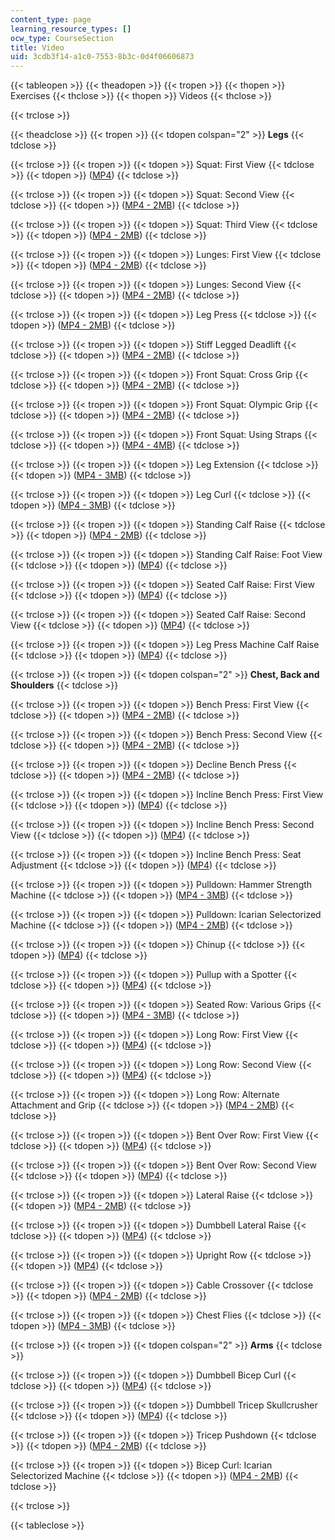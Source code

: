```yaml
---
content_type: page
learning_resource_types: []
ocw_type: CourseSection
title: Video
uid: 3cdb3f14-a1c0-7553-8b3c-0d4f06606873
---
```


{{< tableopen >}}
{{< theadopen >}}
{{< tropen >}}
{{< thopen >}}
Exercises
{{< thclose >}}
{{< thopen >}}
Videos
{{< thclose >}}

{{< trclose >}}

{{< theadclose >}}
{{< tropen >}}
{{< tdopen colspan="2" >}}
**Legs**
{{< tdclose >}}

{{< trclose >}}
{{< tropen >}}
{{< tdopen >}}
Squat: First View
{{< tdclose >}}
{{< tdopen >}}
([MP4](http://www.archive.org/download/MITPE.720S06/squat_first_view-220k.mp4))
{{< tdclose >}}

{{< trclose >}}
{{< tropen >}}
{{< tdopen >}}
Squat: Second View
{{< tdclose >}}
{{< tdopen >}}
([MP4 - 2MB](http://www.archive.org/download/MITPE.720S06/squat_second_view-220k.mp4))
{{< tdclose >}}

{{< trclose >}}
{{< tropen >}}
{{< tdopen >}}
Squat: Third View
{{< tdclose >}}
{{< tdopen >}}
([MP4 - 2MB](http://www.archive.org/download/MITPE.720S06/squat_third_view-220k.mp4))
{{< tdclose >}}

{{< trclose >}}
{{< tropen >}}
{{< tdopen >}}
Lunges: First View
{{< tdclose >}}
{{< tdopen >}}
([MP4 - 2MB](http://www.archive.org/download/MITPE.720S06/lunge_first_view-220k.mp4))
{{< tdclose >}}

{{< trclose >}}
{{< tropen >}}
{{< tdopen >}}
Lunges: Second View
{{< tdclose >}}
{{< tdopen >}}
([MP4 - 2MB](http://www.archive.org/download/MITPE.720S06/lunge_second_view-220k.mp4))
{{< tdclose >}}

{{< trclose >}}
{{< tropen >}}
{{< tdopen >}}
Leg Press
{{< tdclose >}}
{{< tdopen >}}
([MP4 - 2MB](http://www.archive.org/download/MITPE.720S06/leg_press-220k.mp4))
{{< tdclose >}}

{{< trclose >}}
{{< tropen >}}
{{< tdopen >}}
Stiff Legged Deadlift
{{< tdclose >}}
{{< tdopen >}}
([MP4 - 2MB](http://www.archive.org/download/MITPE.720S06/stiff_legged_deadlift-220k.mp4))
{{< tdclose >}}

{{< trclose >}}
{{< tropen >}}
{{< tdopen >}}
Front Squat: Cross Grip
{{< tdclose >}}
{{< tdopen >}}
([MP4 - 2MB](http://www.archive.org/download/MITPE.720S06/front_squat_cross_grip-220k.mp4))
{{< tdclose >}}

{{< trclose >}}
{{< tropen >}}
{{< tdopen >}}
Front Squat: Olympic Grip
{{< tdclose >}}
{{< tdopen >}}
([MP4 - 2MB](http://www.archive.org/download/MITPE.720S06/front_squat_olymipic_grip-220k.mp4))
{{< tdclose >}}

{{< trclose >}}
{{< tropen >}}
{{< tdopen >}}
Front Squat: Using Straps
{{< tdclose >}}
{{< tdopen >}}
([MP4 - 4MB](http://www.archive.org/download/MITPE.720S06/front_squat_using_straps-220k.mp4))
{{< tdclose >}}

{{< trclose >}}
{{< tropen >}}
{{< tdopen >}}
Leg Extension
{{< tdclose >}}
{{< tdopen >}}
([MP4 - 3MB](http://www.archive.org/download/MITPE.720S06/leg_extension-220k.mp4))
{{< tdclose >}}

{{< trclose >}}
{{< tropen >}}
{{< tdopen >}}
Leg Curl
{{< tdclose >}}
{{< tdopen >}}
([MP4 - 3MB](http://www.archive.org/download/MITPE.720S06/leg_curl-220k.mp4))
{{< tdclose >}}

{{< trclose >}}
{{< tropen >}}
{{< tdopen >}}
Standing Calf Raise
{{< tdclose >}}
{{< tdopen >}}
([MP4 - 2MB](http://www.archive.org/download/MITPE.720S06/standing_calf_raise-220k.mp4))
{{< tdclose >}}

{{< trclose >}}
{{< tropen >}}
{{< tdopen >}}
Standing Calf Raise: Foot View
{{< tdclose >}}
{{< tdopen >}}
([MP4](http://www.archive.org/download/MITPE.720S06/standing_calf_raise_foot_view-220k.mp4))
{{< tdclose >}}

{{< trclose >}}
{{< tropen >}}
{{< tdopen >}}
Seated Calf Raise: First View
{{< tdclose >}}
{{< tdopen >}}
([MP4](http://www.archive.org/download/MITPE.720S06/seated_calf_raise_first_view-220k.mp4))
{{< tdclose >}}

{{< trclose >}}
{{< tropen >}}
{{< tdopen >}}
Seated Calf Raise: Second View
{{< tdclose >}}
{{< tdopen >}}
([MP4](http://www.archive.org/download/MITPE.720S06/seated_calf_raise_second_view-220k.mp4))
{{< tdclose >}}

{{< trclose >}}
{{< tropen >}}
{{< tdopen >}}
Leg Press Machine Calf Raise
{{< tdclose >}}
{{< tdopen >}}
([MP4](http://www.archive.org/download/MITPE.720S06/leg_press_machine_calf_raise-220k.mp4))
{{< tdclose >}}

{{< trclose >}}
{{< tropen >}}
{{< tdopen colspan="2" >}}
**Chest, Back and Shoulders**
{{< tdclose >}}

{{< trclose >}}
{{< tropen >}}
{{< tdopen >}}
Bench Press: First View
{{< tdclose >}}
{{< tdopen >}}
([MP4 - 2MB](http://www.archive.org/download/MITPE.720S06/bench_press_first_view-220k.mp4))
{{< tdclose >}}

{{< trclose >}}
{{< tropen >}}
{{< tdopen >}}
Bench Press: Second View
{{< tdclose >}}
{{< tdopen >}}
([MP4 - 2MB](http://www.archive.org/download/MITPE.720S06/bench_press_second_view-220k.mp4))
{{< tdclose >}}

{{< trclose >}}
{{< tropen >}}
{{< tdopen >}}
Decline Bench Press
{{< tdclose >}}
{{< tdopen >}}
([MP4 - 2MB](http://www.archive.org/download/MITPE.720S06/decline_bench_press-220k.mp4))
{{< tdclose >}}

{{< trclose >}}
{{< tropen >}}
{{< tdopen >}}
Incline Bench Press: First View
{{< tdclose >}}
{{< tdopen >}}
([MP4](http://www.archive.org/download/MITPE.720S06/incline_bench_press_first_view-220k.mp4))
{{< tdclose >}}

{{< trclose >}}
{{< tropen >}}
{{< tdopen >}}
Incline Bench Press: Second View
{{< tdclose >}}
{{< tdopen >}}
([MP4](http://www.archive.org/download/MITPE.720S06/incline_bench_press_second_view-220k.mp4))
{{< tdclose >}}

{{< trclose >}}
{{< tropen >}}
{{< tdopen >}}
Incline Bench Press: Seat Adjustment
{{< tdclose >}}
{{< tdopen >}}
([MP4](http://www.archive.org/download/MITPE.720S06/incline_bench_press_seat_adjustment-220k.mp4))
{{< tdclose >}}

{{< trclose >}}
{{< tropen >}}
{{< tdopen >}}
Pulldown: Hammer Strength Machine
{{< tdclose >}}
{{< tdopen >}}
([MP4 - 3MB](http://www.archive.org/download/MITPE.720S06/pulldown_hammer_strength_machine-220k.mp4))
{{< tdclose >}}

{{< trclose >}}
{{< tropen >}}
{{< tdopen >}}
Pulldown: Icarian Selectorized Machine
{{< tdclose >}}
{{< tdopen >}}
([MP4 - 2MB](http://www.archive.org/download/MITPE.720S06/pulldown_icarian_selectorized_machine-220k.mp4))
{{< tdclose >}}

{{< trclose >}}
{{< tropen >}}
{{< tdopen >}}
Chinup
{{< tdclose >}}
{{< tdopen >}}
([MP4](http://www.archive.org/download/MITPE.720S06/chinup-220k.mp4))
{{< tdclose >}}

{{< trclose >}}
{{< tropen >}}
{{< tdopen >}}
Pullup with a Spotter
{{< tdclose >}}
{{< tdopen >}}
([MP4](http://www.archive.org/download/MITPE.720S06/pullup_with_a_spotter-220k.mp4))
{{< tdclose >}}

{{< trclose >}}
{{< tropen >}}
{{< tdopen >}}
Seated Row: Various Grips
{{< tdclose >}}
{{< tdopen >}}
([MP4 - 3MB](http://www.archive.org/download/MITPE.720S06/seated_row_various_grips-220k.mp4))
{{< tdclose >}}

{{< trclose >}}
{{< tropen >}}
{{< tdopen >}}
Long Row: First View
{{< tdclose >}}
{{< tdopen >}}
([MP4](http://www.archive.org/download/MITPE.720S06/long_row_first_view-220k.mp4))
{{< tdclose >}}

{{< trclose >}}
{{< tropen >}}
{{< tdopen >}}
Long Row: Second View
{{< tdclose >}}
{{< tdopen >}}
([MP4](http://www.archive.org/download/MITPE.720S06/long_row_second_view-220k.mp4))
{{< tdclose >}}

{{< trclose >}}
{{< tropen >}}
{{< tdopen >}}
Long Row: Alternate Attachment and Grip
{{< tdclose >}}
{{< tdopen >}}
([MP4 - 2MB](http://www.archive.org/download/MITPE.720S06/long_row_alternate_attachment_and_grip-220k.mp4))
{{< tdclose >}}

{{< trclose >}}
{{< tropen >}}
{{< tdopen >}}
Bent Over Row: First View
{{< tdclose >}}
{{< tdopen >}}
([MP4](http://www.archive.org/download/MITPE.720S06/bent_over_row_first_view-220k.mp4))
{{< tdclose >}}

{{< trclose >}}
{{< tropen >}}
{{< tdopen >}}
Bent Over Row: Second View
{{< tdclose >}}
{{< tdopen >}}
([MP4](http://www.archive.org/download/MITPE.720S06/bent_over_row_second_view-220k.mp4))
{{< tdclose >}}

{{< trclose >}}
{{< tropen >}}
{{< tdopen >}}
Lateral Raise
{{< tdclose >}}
{{< tdopen >}}
([MP4 - 2MB](http://www.archive.org/download/MITPE.720S06/lateral_raise-220k.mp4))
{{< tdclose >}}

{{< trclose >}}
{{< tropen >}}
{{< tdopen >}}
Dumbbell Lateral Raise
{{< tdclose >}}
{{< tdopen >}}
([MP4](http://www.archive.org/download/MITPE.720S06/dumbbell_lateral_raise-220k.mp4))
{{< tdclose >}}

{{< trclose >}}
{{< tropen >}}
{{< tdopen >}}
Upright Row
{{< tdclose >}}
{{< tdopen >}}
([MP4](http://www.archive.org/download/MITPE.720S06/upright_row-220k.mp4))
{{< tdclose >}}

{{< trclose >}}
{{< tropen >}}
{{< tdopen >}}
Cable Crossover
{{< tdclose >}}
{{< tdopen >}}
([MP4 - 2MB](http://www.archive.org/download/MITPE.720S06/cable_crossover-220k.mp4))
{{< tdclose >}}

{{< trclose >}}
{{< tropen >}}
{{< tdopen >}}
Chest Flies
{{< tdclose >}}
{{< tdopen >}}
([MP4 - 3MB](http://www.archive.org/download/MITPE.720S06/chest_flies-220k.mp4))
{{< tdclose >}}

{{< trclose >}}
{{< tropen >}}
{{< tdopen colspan="2" >}}
**Arms**
{{< tdclose >}}

{{< trclose >}}
{{< tropen >}}
{{< tdopen >}}
Dumbbell Bicep Curl
{{< tdclose >}}
{{< tdopen >}}
([MP4](http://www.archive.org/download/MITPE.720S06/dumbbell_bicep_curl-220k.mp4))
{{< tdclose >}}

{{< trclose >}}
{{< tropen >}}
{{< tdopen >}}
Dumbbell Tricep Skullcrusher
{{< tdclose >}}
{{< tdopen >}}
([MP4](http://www.archive.org/download/MITPE.720S06/dumbbell_tricep_skullcrasher-220k.mp4))
{{< tdclose >}}

{{< trclose >}}
{{< tropen >}}
{{< tdopen >}}
Tricep Pushdown
{{< tdclose >}}
{{< tdopen >}}
([MP4 - 2MB](http://www.archive.org/download/MITPE.720S06/tricep_pushdown-220k.mp4))
{{< tdclose >}}

{{< trclose >}}
{{< tropen >}}
{{< tdopen >}}
Bicep Curl: Icarian Selectorized Machine
{{< tdclose >}}
{{< tdopen >}}
([MP4 - 2MB](http://www.archive.org/download/MITPE.720S06/bicep_curl_icarian_selectorized_machine-220k.mp4))
{{< tdclose >}}

{{< trclose >}}

{{< tableclose >}}